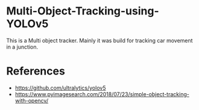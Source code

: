 # Multi-Object-Tracking-using-YOLOv5
This is a Multi object tracker. Mainly it was build for tracking car movement in a junction.

# References 
* https://github.com/ultralytics/yolov5
* https://www.pyimagesearch.com/2018/07/23/simple-object-tracking-with-opencv/
